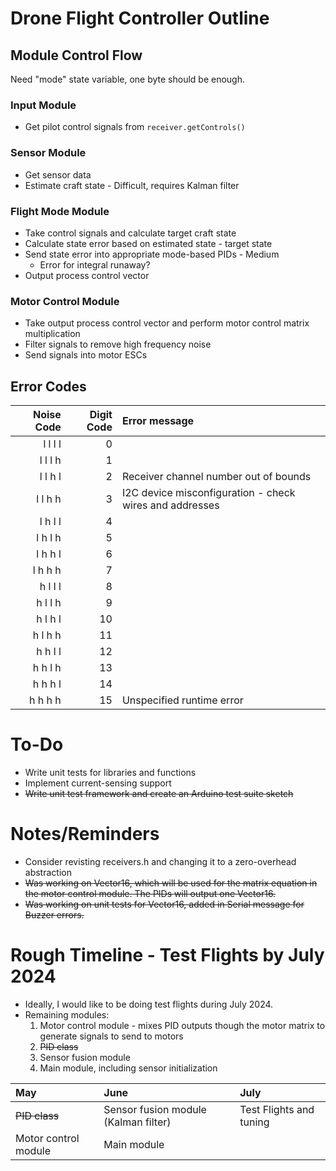 # Drone Flight Controller Outline

## Module Control Flow

Need "mode" state variable, one byte should be enough.

### Input Module

- Get pilot control signals from `receiver.getControls()`

### Sensor Module

- Get sensor data
- Estimate craft state - Difficult, requires Kalman filter

### Flight Mode Module

- Take control signals and calculate target craft state
- Calculate state error based on estimated state - target state
- Send state error into appropriate mode-based PIDs - Medium
    - Error for integral runaway?
- Output process control vector

### Motor Control Module

- Take output process control vector and perform motor control matrix multiplication
- Filter signals to remove high frequency noise
- Send signals into motor ESCs


## Error Codes

| Noise Code | Digit Code | Error message |
| ---------: | ---------: | :------------ |
|    l l l l |          0 |               |
|    l l l h |          1 |               |
|    l l h l |          2 | Receiver channel number out of bounds                   |
|    l l h h |          3 | I2C device misconfiguration - check wires and addresses |
|    l h l l |          4 |               |
|    l h l h |          5 |               |
|    l h h l |          6 |               |
|    l h h h |          7 |               |
|    h l l l |          8 |               |
|    h l l h |          9 |               |
|    h l h l |         10 |               |
|    h l h h |         11 |               |
|    h h l l |         12 |               |
|    h h l h |         13 |               |
|    h h h l |         14 |               |
|    h h h h |         15 | Unspecified runtime error                               |


# To-Do

- Write unit tests for libraries and functions
- Implement current-sensing support
- ~~Write unit test framework and create an Arduino test suite sketch~~


# Notes/Reminders
- Consider revisting receivers.h and changing it to a zero-overhead abstraction
- ~~Was working on Vector16, which will be used for the matrix equation in the motor control module. The PIDs will output one Vector16.~~
- ~~Was working on unit tests for Vector16, added in Serial message for Buzzer errors.~~


# Rough Timeline - Test Flights by July 2024

- Ideally, I would like to be doing test flights during July 2024.
- Remaining modules:
  1. Motor control module - mixes PID outputs though the motor matrix to generate signals to send to motors
  2. ~~PID class~~
  3. Sensor fusion module
  4. Main module, including sensor initialization

|              May     |                                 June |                    July |
| :------------------- | :----------------------------------- | :---------------------- |
| ~~PID class~~        | Sensor fusion module (Kalman filter) | Test Flights and tuning |
| Motor control module | Main module                          |                         |

